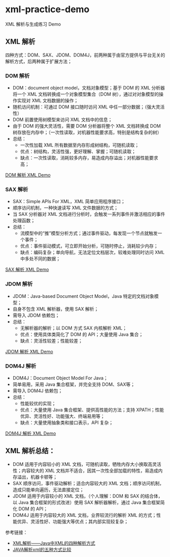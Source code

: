 # xml-practice-demo
XML 解析与生成练习 Demo

## XML 解析

四种方式：DOM、SAX、JDOM、DOM4J，前两种属于由官方提供与平台无关的解析方式，后两种属于扩展方法；

### DOM 解析

+ DOM：document object model，文档对象模型；基于 DOM 的 XML 分析器将一个 XML 文档转换成一个对象模型集合（DOM 树），通过对对象模型的操作实现对 XML 文档数据的操作；
+ 随机访问机制：可通过 DOM 接口随时访问 XML 中任一部分数据；（强大灵活性）
+ DOM 前置使用树模型来访问 XML 文档中的信息；
+ 由于 DOM 的强大灵活性，需要 DOM 分析器将整个 XML 文档转换成 DOM 树存放在内存中；（一次性读取，对机器性能要求高，特别是结构复杂的树）
+ 总结：
    + 一次性加载 XML 所有数据至内存形成树结构，可随机读取；
    + 优点：树结构，灵活性强，更好理解、掌握；可随机读取；
    + 缺点：一次性读取，消耗较多内存，易造成内存溢出；对机器性能要求高；

[DOM 解析 XML Demo](./dom/src/main/java/com/example/dom/DOMParseXML.java)

### SAX 解析

+ SAX：Simple APIs For XML，XML 简单应用程序接口；
+ 顺序访问机制，一种快速读写 XML 文件数据的方式；
+ 当 SAX 分析器对 XML 文档进行分析时，会触发一系列事件并激活相应的事件处理函数；
+ 总结：
    + 流模型中的“推”模型分析方式；通过事件驱动，每发现一个节点就触发一个事件；
    + 优点：事件驱动模式，可立即开始分析，可随时停止，消耗较少内存；
    + 缺点：编码复杂；单向导航，无法定位文档层次，较难处理同时访问 XML 中多处不同的数据；

[SAX 解析 XML Demo](./sax/src/main/java/com/example/sax/SAXParseXML.java)

### JDOM 解析

+ JDOM：Java-based Document Object Model，Java 特定的文档对象模型；
+ 自身不包含 XML 解析器，使用 SAX 解析；
+ 需导入 JDOM 依赖包；
+ 总结：
  + 无解析器的解析；以 DOM 方式 SAX 内核解析 XML；
  + 优点：使用具体类简化了 DOM 的 API；大量使用 Java 集合；
  + 缺点：灵活性较差；性能较差；

[JDOM 解析 XML Demo](./jdom/src/main/java/com/example/jdom/JDOMParseXML.java)

### DOM4J 解析

+ DOM4J：Document Object Model For Java；
+ 简单易用，采用 Java 集合框架，并完全支持 DOM、SAX等；
+ 需导入 DOM4J 依赖包；
+ 总结：
  + 性能较优的实现；
  + 优点：大量使用 Java 集合框架、提供高性能的方法；支持 XPATH；性能优异、灵活性好、功能强大、终端易用等；
  + 缺点：大量使用抽象类和接口表示，API 复杂；

[DOM4J 解析 XML Demo](./dom4j/src/main/java/com/example/dom4j/DOM4JParseXML.java) 

## XML 解析总结：

+ DOM 适用于内容较小的 XML 文档，可随机读取，牺牲内存大小换取高灵活性；内容较大的 XML 文档并不适合，因其一次性全部加载的特性，易造成内存溢出，机器卡顿等；
+ SAX 顺序访问，事件驱动解析；适合内容较大的 XML 文档；顺序访问机制，造成只能单向遍历，无法直接定位；
+ JDOM 适用于内容较小的 XML 文档，（个人理解：DOM 和 SAX 的结合体，以 Java 集合框架的形式改进）使用 SAX 解析器解析，通过 Java 集合框架简化 DOM 的 API；
+ DOM4J 适用于内容较大的 XML 文档，业界较流行的解析 XML 的方式；性能优异、灵活性好、功能强大等优点；其内部实现较复杂；

参考链接：

+ [XML解析——Java中XML的四种解析方式](https://www.cnblogs.com/longqingyang/p/5577937.html)
+ [JAVA解析xml的五种方式比较](https://www.cnblogs.com/longqingyang/p/5577947.html)